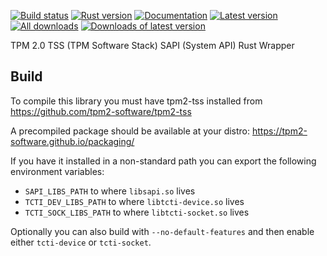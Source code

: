 [![Build status](https://gitlab.com/starlab-io/tss-sapi/badges/master/pipeline.svg)](https://gitlab.com/starlab-io/tss-sapi/commits/master)
[![Rust version]( https://img.shields.io/badge/rust-1.15+-blue.svg)]()
[![Documentation](https://docs.rs/tss-sapi/badge.svg)](https://docs.rs/tss-sapi)
[![Latest version](https://img.shields.io/crates/v/tss-sapi.svg)](https://crates.io/crates/tss-sapi)
[![All downloads](https://img.shields.io/crates/d/tss-sapi.svg)](https://crates.io/crates/tss-sapi)
[![Downloads of latest version](https://img.shields.io/crates/dv/tss-sapi.svg)](https://crates.io/crates/tss-sapi)

TPM 2.0 TSS (TPM Software Stack) SAPI (System API) Rust Wrapper

## Build

To compile this library you must have tpm2-tss installed from https://github.com/tpm2-software/tpm2-tss

A precompiled package should be available at your distro: https://tpm2-software.github.io/packaging/

If you have it installed in a non-standard path you can export the following environment variables:

* `SAPI_LIBS_PATH` to where `libsapi.so` lives
* `TCTI_DEV_LIBS_PATH` to where `libtcti-device.so` lives
* `TCTI_SOCK_LIBS_PATH` to where `libtcti-socket.so` lives

Optionally you can also build with `--no-default-features` and then enable either `tcti-device` or `tcti-socket`.

